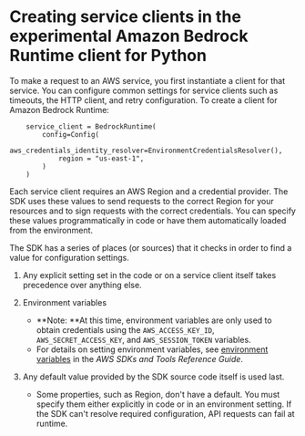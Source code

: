 # Creating service clients in the experimental Amazon Bedrock Runtime client for Python<a name="service-clients"></a>

To make a request to an AWS service, you first instantiate a client for that service\. You can configure common settings for service clients such as timeouts, the HTTP client, and retry configuration\. To create a client for Amazon Bedrock Runtime:

```
    service_client = BedrockRuntime(
        config=Config(
            aws_credentials_identity_resolver=EnvironmentCredentialsResolver(),
            region = "us-east-1",
        )
    )
```

Each service client requires an AWS Region and a credential provider\. The SDK uses these values to send requests to the correct Region for your resources and to sign requests with the correct credentials\. You can specify these values programmatically in code or have them automatically loaded from the environment\.

The SDK has a series of places \(or sources\) that it checks in order to find a value for configuration settings\.

1. Any explicit setting set in the code or on a service client itself takes precedence over anything else\.

1. Environment variables
   + **Note: **At this time, environment variables are only used to obtain credentials using the `AWS_ACCESS_KEY_ID`, `AWS_SECRET_ACCESS_KEY`, and `AWS_SESSION_TOKEN` variables\.
   + For details on setting environment variables, see [environment variables](https://docs.aws.amazon.com/sdkref/latest/guide/environment-variables.html) in the *AWS SDKs and Tools Reference Guide*\.

1. Any default value provided by the SDK source code itself is used last\.
   + Some properties, such as Region, don't have a default\. You must specify them either explicitly in code or in an environment setting\. If the SDK can't resolve required configuration, API requests can fail at runtime\.